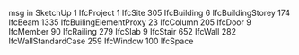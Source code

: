 msg in SketchUp
1 IfcProject
1 IfcSite
305 IfcBuilding
6 IfcBuildingStorey
174 IfcBeam
1335 IfcBuilingElementProxy
23 IfcColumn
205 IfcDoor
9 IfcMember
90 IfcRailing
279 IfcSlab
9 IfcStair
652 IfcWall
282 IfcWallStandardCase
259 IfcWindow
100 IfcSpace